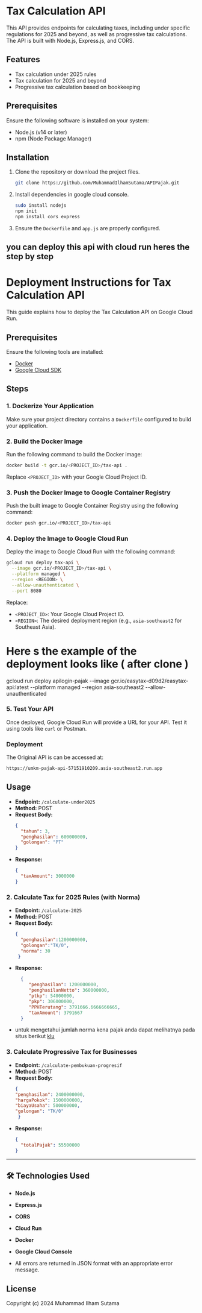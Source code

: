 
# Tax Calculation API

This API provides endpoints for calculating taxes, including under specific regulations for 2025 and beyond, as well as progressive tax calculations. The API is built with Node.js, Express.js, and CORS.

## Features

- Tax calculation under 2025 rules
- Tax calculation for 2025 and beyond
- Progressive tax calculation based on bookkeeping

## Prerequisites

Ensure the following software is installed on your system:

- Node.js (v14 or later)
- npm (Node Package Manager)

## Installation

1. Clone the repository or download the project files.

   ```bash
   git clone https://github.com/MuhammadIlhamSutama/APIPajak.git
   ```

2. Install dependencies in google cloud console.

   ```bash
   sudo install nodejs
   npm init
   npm install cors express 
   ```
3. Ensure the `Dockerfile` and `app.js` are properly configured.

## you can deploy this api with cloud run heres the step by step

  # Deployment Instructions for Tax Calculation API
  
  This guide explains how to deploy the Tax Calculation API on Google Cloud Run.
  
  ## Prerequisites
  
  Ensure the following tools are installed:
  - [Docker](https://www.docker.com/)
  - [Google Cloud SDK](https://cloud.google.com/sdk/docs/install)
  
  ## Steps
  
  ### 1. **Dockerize Your Application**
  Make sure your project directory contains a `Dockerfile` configured to build your application.
  
  ### 2. **Build the Docker Image**
  Run the following command to build the Docker image:
  
  ```bash
  docker build -t gcr.io/<PROJECT_ID>/tax-api .
  ```
  
  Replace `<PROJECT_ID>` with your Google Cloud Project ID.
  
  ### 3. **Push the Docker Image to Google Container Registry**
  Push the built image to Google Container Registry using the following command:
  
  ```bash
  docker push gcr.io/<PROJECT_ID>/tax-api
  ```
  
  ### 4. **Deploy the Image to Google Cloud Run**
  Deploy the image to Google Cloud Run with the following command:
  
  ```bash
  gcloud run deploy tax-api \
    --image gcr.io/<PROJECT_ID>/tax-api \
    --platform managed \
    --region <REGION> \
    --allow-unauthenticated \
    --port 8080
  ```
  
  Replace:
  - `<PROJECT_ID>`: Your Google Cloud Project ID.
  - `<REGION>`: The desired deployment region (e.g., `asia-southeast2` for Southeast Asia).

  # Here s the example of the deployment looks like ( after clone )

   gcloud run deploy apilogin-pajak   --image gcr.io/easytax-d09d2/easytax-api:latest   --platform managed   --region asia-southeast2   --allow-unauthenticated
  
  ### 5. **Test Your API**
  Once deployed, Google Cloud Run will provide a URL for your API. Test it using tools like `curl` or Postman.
  
  ### Deployment


The Original API is can be accessed at:
```bash
https://umkm-pajak-api-57151910209.asia-southeast2.run.app
```

## Usage
- **Endpoint:** `/calculate-under2025`
- **Method:** POST
- **Request Body:**
  ```json
  {
    "tahun": 3,
    "penghasilan": 600000000,
    "golongan": "PT"
  }
  ```
- **Response:**
  ```json
  {
    "taxAmount": 3000000
  }
  ```

### **2. Calculate Tax for 2025 Rules (with Norma)**
- **Endpoint:** `/calculate-2025`
- **Method:** POST
- **Request Body:**
  ```json
  {
    "penghasilan":1200000000,
    "golongan":"TK/0",
    "norma": 30
   }

  ```
- **Response:**
  ```json
    {
       "penghasilan": 1200000000,
       "penghasilanNetto": 360000000,
       "ptkp": 54000000,
       "pkp": 306000000,
       "PPHTerutang": 3791666.6666666665,
       "taxAmount": 3791667
    }
  ```
- untuk mengetahui jumlah norma kena pajak anda dapat melihatnya pada situs berikut [klu](https://datacenter.ortax.org/ortax/norma/norma)
  
### **3. Calculate Progressive Tax for Businesses**
- **Endpoint:** `/calculate-pembukuan-progresif`
- **Method:** POST
- **Request Body:**
  ```json
  {
  "penghasilan": 2400000000,
  "hargaPokok": 1500000000,
  "biayaUsaha": 500000000,
  "golongan": "TK/0"
   }
  ```
- **Response:**
  ```json
  {
    "totalPajak": 55500000
  }
  ```

---

## 🛠 **Technologies Used**
- **Node.js**
- **Express.js**
- **CORS**
- **Cloud Run**
- **Docker**
- **Google Cloud Console**


- All errors are returned in JSON format with an appropriate error message.

## License

Copyright (c) 2024 Muhammad Ilham Sutama
